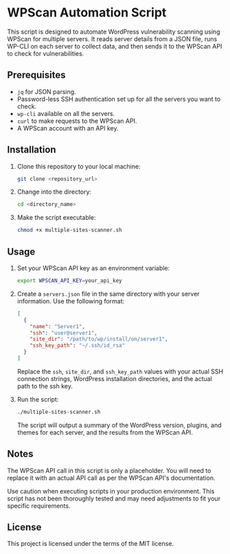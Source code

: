 # WPScan Automation Script

This script is designed to automate WordPress vulnerability scanning using WPScan for multiple servers. It reads server details from a JSON file, runs WP-CLI on each server to collect data, and then sends it to the WPScan API to check for vulnerabilities.

## Prerequisites

- `jq` for JSON parsing.
- Password-less SSH authentication set up for all the servers you want to check.
- `wp-cli` available on all the servers.
- `curl` to make requests to the WPScan API.
- A WPScan account with an API key.

## Installation

1. Clone this repository to your local machine:

    ```bash
    git clone <repository_url>
    ```

2. Change into the directory:

    ```bash
    cd <directory_name>
    ```

3. Make the script executable:

    ```bash
    chmod +x multiple-sites-scanner.sh
    ```

## Usage

1. Set your WPScan API key as an environment variable:

    ```bash
    export WPSCAN_API_KEY=your_api_key
    ```

2. Create a `servers.json` file in the same directory with your server information. Use the following format:

    ```json
    [
      {
        "name": "Server1",
        "ssh": "user@server1",
        "site_dir": "/path/to/wp/install/on/server1",
        "ssh_key_path": "~/.ssh/id_rsa"
      }
    ]
    ```
    Replace the `ssh`, `site_dir`, and `ssh_key_path` values with your actual SSH connection strings, WordPress installation directories, and the actual path to the ssh key.

3. Run the script:

    ```bash
    ./multiple-sites-scanner.sh
    ```

    The script will output a summary of the WordPress version, plugins, and themes for each server, and the results from the WPScan API.

## Notes

The WPScan API call in this script is only a placeholder. You will need to replace it with an actual API call as per the WPScan API's documentation.

Use caution when executing scripts in your production environment. This script has not been thoroughly tested and may need adjustments to fit your specific requirements.

## License

This project is licensed under the terms of the MIT license.
